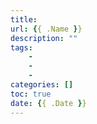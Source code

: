 ```yaml
---
title: 
url: {{ .Name }}
description: ""
tags: 
    - 
    - 
    -
categories: []
toc: true
date: {{ .Date }}
---
```

